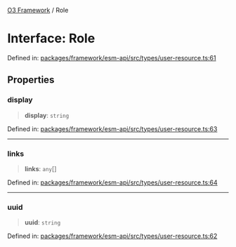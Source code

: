 [O3 Framework](../API.md) / Role

# Interface: Role

Defined in: [packages/framework/esm-api/src/types/user-resource.ts:61](https://github.com/UjjawalPrabhat/openmrs-esm-core/blob/main/packages/framework/esm-api/src/types/user-resource.ts#L61)

## Properties

### display

> **display**: `string`

Defined in: [packages/framework/esm-api/src/types/user-resource.ts:63](https://github.com/UjjawalPrabhat/openmrs-esm-core/blob/main/packages/framework/esm-api/src/types/user-resource.ts#L63)

***

### links

> **links**: `any`[]

Defined in: [packages/framework/esm-api/src/types/user-resource.ts:64](https://github.com/UjjawalPrabhat/openmrs-esm-core/blob/main/packages/framework/esm-api/src/types/user-resource.ts#L64)

***

### uuid

> **uuid**: `string`

Defined in: [packages/framework/esm-api/src/types/user-resource.ts:62](https://github.com/UjjawalPrabhat/openmrs-esm-core/blob/main/packages/framework/esm-api/src/types/user-resource.ts#L62)
